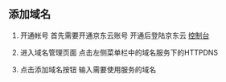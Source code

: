## 添加域名

1. 开通帐号
  首先需要开通京东云账号
  开通后登陆京东云 [控制台](https://console.jdcloud.com) 

2. 进入域名管理页面
  点击左侧菜单栏中的域名服务下的HTTPDNS

3. 点击添加域名按钮
  输入需要使用服务的域名






